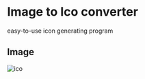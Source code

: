 # Image to Ico converter

easy-to-use icon generating program

## Image
![ico](https://images90.fotosik.pl/703/af7eacd5ee8b6e1bgen.png)
